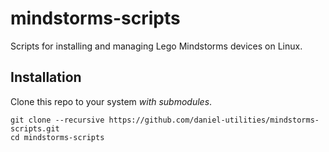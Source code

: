 # mindstorms-scripts
Scripts for installing and managing Lego Mindstorms devices on Linux.

## Installation
Clone this repo to your system *with submodules*.
```
git clone --recursive https://github.com/daniel-utilities/mindstorms-scripts.git
cd mindstorms-scripts
```

